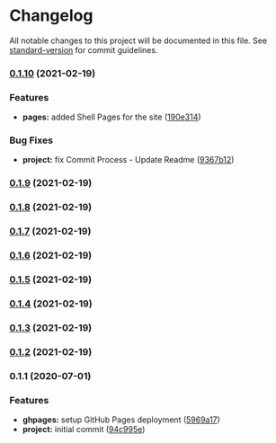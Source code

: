 # Changelog

All notable changes to this project will be documented in this file. See [standard-version](https://github.com/conventional-changelog/standard-version) for commit guidelines.

### [0.1.10](https://github.com/andyfarmerTUISHG/farmer.gq/compare/v0.1.9...v0.1.10) (2021-02-19)


### Features

* **pages:** added Shell Pages for the site ([190e314](https://github.com/andyfarmerTUISHG/farmer.gq/commit/190e31411233f7e39196a234d8883326a603aa69))


### Bug Fixes

* **project:** fix Commit Process - Update Readme ([9367b12](https://github.com/andyfarmerTUISHG/farmer.gq/commit/9367b12a6bf45a44206f77875bf7ab3f3644b273))

### [0.1.9](https://github.com/andyfarmerTUISHG/farmer.gq/compare/v0.1.1...v0.1.9) (2021-02-19)

### [0.1.8](https://github.com/andyfarmerTUISHG/farmer.gq/compare/v0.1.1...v0.1.8) (2021-02-19)

### [0.1.7](https://github.com/andyfarmerTUISHG/farmer.gq/compare/v0.1.1...v0.1.7) (2021-02-19)

### [0.1.6](https://github.com/andyfarmerTUISHG/farmer.gq/compare/v0.1.1...v0.1.6) (2021-02-19)

### [0.1.5](https://github.com/andyfarmerTUISHG/farmer.gq/compare/v0.1.1...v0.1.5) (2021-02-19)

### [0.1.4](https://github.com/andyfarmerTUISHG/farmer.gq/compare/v0.1.1...v0.1.4) (2021-02-19)

### [0.1.3](https://github.com/andyfarmerTUISHG/farmer.gq/compare/v0.1.1...v0.1.3) (2021-02-19)

### [0.1.2](https://github.com/andyfarmerTUISHG/farmer.gq/compare/v0.1.1...v0.1.2) (2021-02-19)

### 0.1.1 (2020-07-01)


### Features

* **ghpages:** setup GitHub Pages deployment ([5969a17](https://github.com/gatsbyjs/gatsby-starter-default/commit/5969a17cdf262fec51b981858d6bbb1fcbd4f641))
* **project:** initial commit ([94c995e](https://github.com/gatsbyjs/gatsby-starter-default/commit/94c995ee8b984b8daea948f9778c2e2c70ecf4e6))
